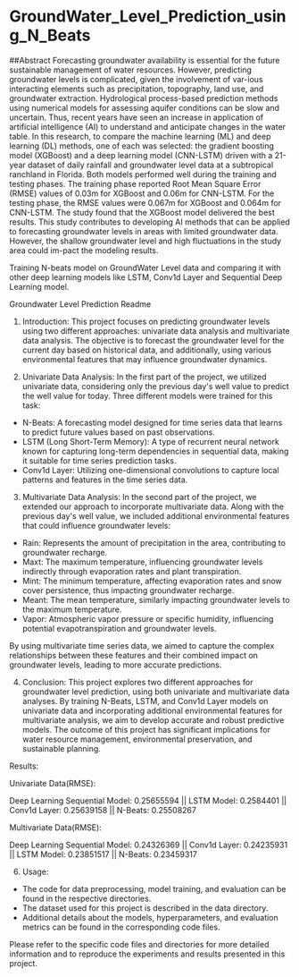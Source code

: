 # GroundWater_Level_Prediction_using_N_Beats

##Abstract
Forecasting groundwater availability is essential for the future sustainable management of water resources. However, predicting groundwater levels is complicated, given the involvement of var-ious interacting elements such as precipitation, topography, land use, and groundwater extraction. Hydrological process-based prediction methods using numerical models for assessing aquifer conditions can be slow and uncertain. Thus, recent years have seen an increase in application of artificial intelligence (AI) to understand and anticipate changes in the water table. In this research, to compare the machine learning (ML) and deep learning (DL) methods, one of each was selected: the gradient boosting model (XGBoost) and a deep learning model (CNN-LSTM) driven with a 21-year dataset of daily rainfall and groundwater level data at a subtropical ranchland in Florida. Both models performed well during the training and testing phases. The training phase reported Root Mean Square Error (RMSE) values of 0.03m for XGBoost and 0.06m for CNN-LSTM. For the testing phase, the RMSE values were 0.067m for XGBoost and 0.064m for CNN-LSTM. The study found that the XGBoost model delivered the best results. This study contributes to developing AI methods that can be applied to forecasting groundwater levels in areas with limited groundwater data. However, the shallow groundwater level and high fluctuations in the study area could im-pact the modeling results.


Training N-beats model on GroundWater Level data and comparing it with other deep learning models like LSTM, Conv1d Layer and Sequential Deep Learning model. 

Groundwater Level Prediction Readme

1. Introduction:
This project focuses on predicting groundwater levels using two different approaches: univariate data analysis and multivariate data analysis. The objective is to forecast the groundwater level for the current day based on historical data, and additionally, using various environmental features that may influence groundwater dynamics.

2. Univariate Data Analysis:
In the first part of the project, we utilized univariate data, considering only the previous day's well value to predict the well value for today. Three different models were trained for this task:

- N-Beats: A forecasting model designed for time series data that learns to predict future values based on past observations.
- LSTM (Long Short-Term Memory): A type of recurrent neural network known for capturing long-term dependencies in sequential data, making it suitable for time series prediction tasks.
- Conv1d Layer: Utilizing one-dimensional convolutions to capture local patterns and features in the time series data.

3. Multivariate Data Analysis:
In the second part of the project, we extended our approach to incorporate multivariate data. Along with the previous day's well value, we included additional environmental features that could influence groundwater levels:

- Rain: Represents the amount of precipitation in the area, contributing to groundwater recharge.
- Maxt: The maximum temperature, influencing groundwater levels indirectly through evaporation rates and plant transpiration.
- Mint: The minimum temperature, affecting evaporation rates and snow cover persistence, thus impacting groundwater recharge.
- Meant: The mean temperature, similarly impacting groundwater levels to the maximum temperature.
- Vapor: Atmospheric vapor pressure or specific humidity, influencing potential evapotranspiration and groundwater levels.

By using multivariate time series data, we aimed to capture the complex relationships between these features and their combined impact on groundwater levels, leading to more accurate predictions.

4. Conclusion:
This project explores two different approaches for groundwater level prediction, using both univariate and multivariate data analyses. By training N-Beats, LSTM, and Conv1d Layer models on univariate data and incorporating additional environmental features for multivariate analysis, we aim to develop accurate and robust predictive models. The outcome of this project has significant implications for water resource management, environmental preservation, and sustainable planning.

Results:

Univariate Data(RMSE):

Deep Learning Sequential Model: 0.25655594 ||  LSTM Model: 0.2584401 ||  Conv1d Layer: 0.25639158 ||  N-Beats: 0.25508267

Multivariate Data(RMSE):

Deep Learning Sequential Model: 0.24326369  || Conv1d Layer: 0.24235931  ||   LSTM Model: 0.23851517 ||  N-Beats: 0.23459317

6. Usage:
- The code for data preprocessing, model training, and evaluation can be found in the respective directories.
- The dataset used for this project is described in the data directory.
- Additional details about the models, hyperparameters, and evaluation metrics can be found in the corresponding code files.

Please refer to the specific code files and directories for more detailed information and to reproduce the experiments and results presented in this project.

